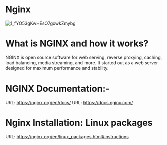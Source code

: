 # Nginx


![1_fYO53gKwHEsO7gxwkZmybg](https://user-images.githubusercontent.com/45856526/192648885-c60e5f64-c0c5-41ed-a480-f8ea882dcccb.png)


# What is NGINX and how it works?
NGINX is open source software for web serving, reverse proxying, caching, load balancing, media streaming, and more. It started out as a web server designed for maximum performance and stability.

# NGINX Documentation:-
URL: https://nginx.org/en/docs/
URL: https://docs.nginx.com/

# Nginx Installation: Linux packages 
URL: https://nginx.org/en/linux_packages.html#instructions
